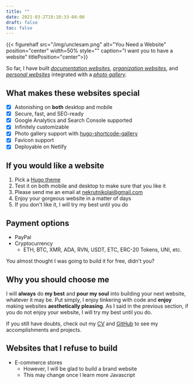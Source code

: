 ```yaml
---
title: ""
date: 2021-03-2T10:10:33-04:00
draft: false
toc: false
---
```


{{< figurehalf src="/img/unclesam.png" alt="You Need a Website" position="center" width=50% style="" caption="I want you to have a website" titlePosition="center">}}

So far, I have built [*documentation websites*](https://cryptoclarified.netlify.app/docs/minerwrangler/), [*organization websites*](https://shmac.netlify.app/), and [*personal websites*](/) integrated with a [*photo gallery*](/gallery).

## What makes these websites special

- [x] Astonishing on **both** desktop and mobile
- [x] Secure, fast, and SEO-ready
- [x] Google Analytics and Search Console supported
- [x] Infinitely customizable
- [x] Photo gallery support with [hugo-shortcode-gallery](https://github.com/mfg92/hugo-shortcode-gallery)
- [x] Favicon support
- [x] Deployable on Netlify

## If you would like a website

1. Pick a [Hugo theme](https://themes.gohugo.io/)
2. Test it on both mobile and desktop to make sure that you like it
3. Please send me an email at nekrutnikolai@gmail.com
4. Enjoy your gorgeous website in a matter of days
5. If you don't like it, I will try my best until you do

## Payment options

- PayPal
- Cryptocurrency
  - ETH, BTC, XMR, ADA, RVN, USDT, ETC, ERC-20 Tokens, UNI, etc.

You almost thought I was going to build it for free, didn't you?

## Why you should choose me

I will **always** do **my best** and **pour my soul** into building your next website, whatever it may be.
Put simply, I enjoy tinkering with code and **enjoy** making websites **aesthetically pleasing**. As I said in the previous section, if you do not enjoy your website, I will try my best until you do.

If you still have doubts, check out my [CV](/cv) and [GitHub](https://github.com/NikolaiTeslovich) to see my accomplishments and projects.

## Websites that I refuse to build

- E-commerce stores
  - However, I will be glad to build a brand website
  - This may change once I learn more Javascript
